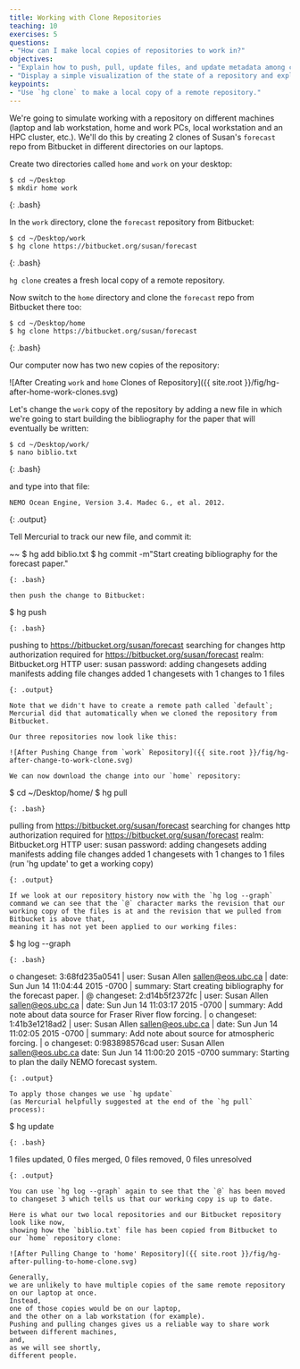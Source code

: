 ```yaml
---
title: Working with Clone Repositories
teaching: 10
exercises: 5
questions:
- "How can I make local copies of repositories to work in?"
objectives:
- "Explain how to push, pull, update files, and update metadata among clones of a repository."
- "Display a simple visualization of the state of a repository and explain how updating the repository affects its state."
keypoints:
- "Use `hg clone` to make a local copy of a remote repository."
---
```


We're going to simulate working with a repository on different machines
(laptop and lab workstation,
home and work PCs,
local workstation and an HPC cluster,
etc.).
We'll do this by creating 2 clones of Susan's `forecast` repo from Bitbucket in different directories on our laptops.

Create two directories called `home` and `work` on your desktop:

~~~
$ cd ~/Desktop
$ mkdir home work
~~~
{: .bash}

In the `work` directory,
clone the `forecast` repository from Bitbucket:

~~~
$ cd ~/Desktop/work
$ hg clone https://bitbucket.org/susan/forecast
~~~
{: .bash}

`hg clone` creates a fresh local copy of a remote repository.

Now switch to the `home` directory and clone the `forecast` repo from Bitbucket
there too:

~~~
$ cd ~/Desktop/home
$ hg clone https://bitbucket.org/susan/forecast
~~~
{: .bash}

Our computer now has two new copies of the repository:

![After Creating `work` and `home` Clones of Repository]({{ site.root }}/fig/hg-after-home-work-clones.svg)

Let's change the `work` copy of the repository by adding a new file in which we're going to start building the bibliography for the paper that will eventually be written:

~~~
$ cd ~/Desktop/work/
$ nano biblio.txt
~~~
{: .bash}

and type into that file:

~~~
NEMO Ocean Engine, Version 3.4. Madec G., et al. 2012.
~~~
{: .output}

Tell Mercurial to track our new file,
and commit it:

~~
$ hg add biblio.txt
$ hg commit -m"Start creating bibliography for the forecast paper."
~~~
{: .bash}

then push the change to Bitbucket:

~~~
$ hg push
~~~
{: .bash}

~~~
pushing to https://bitbucket.org/susan/forecast
searching for changes
http authorization required for https://bitbucket.org/susan/forecast
realm: Bitbucket.org HTTP
user: susan
password:
adding changesets
adding manifests
adding file changes
added 1 changesets with 1 changes to 1 files
~~~
{: .output}

Note that we didn't have to create a remote path called `default`;
Mercurial did that automatically when we cloned the repository from Bitbucket.

Our three repositories now look like this:

![After Pushing Change from `work` Repository]({{ site.root }}/fig/hg-after-change-to-work-clone.svg)

We can now download the change into our `home` repository:

~~~
$ cd ~/Desktop/home/
$ hg pull
~~~
{: .bash}

~~~
pulling from https://bitbucket.org/susan/forecast
searching for changes
http authorization required for https://bitbucket.org/susan/forecast
realm: Bitbucket.org HTTP
user: susan
password:
adding changesets
adding manifests
adding file changes
added 1 changesets with 1 changes to 1 files
(run 'hg update' to get a working copy)
~~~
{: .output}

If we look at our repository history now with the `hg log --graph` command we can see that the `@` character marks the revision that our working copy of the files is at and the revision that we pulled from Bitbucket is above that,
meaning it has not yet been applied to our working files:

~~~
$ hg log --graph
~~~
{: .bash}

~~~
o  changeset:   3:68fd235a0541
|  user:        Susan Allen <sallen@eos.ubc.ca>
|  date:        Sun Jun 14 11:04:44 2015 -0700
|  summary:     Start creating bibliography for the forecast paper.
|
@  changeset:   2:d14b5f2372fc
|  user:        Susan Allen <sallen@eos.ubc.ca>
|  date:        Sun Jun 14 11:03:17 2015 -0700
|  summary:     Add note about data source for Fraser River flow forcing.
|
o  changeset:   1:41b3e1218ad2
|  user:        Susan Allen <sallen@eos.ubc.ca>
|  date:        Sun Jun 14 11:02:05 2015 -0700
|  summary:     Add note about source for atmospheric forcing.
|
o  changeset:   0:983898576cad
   user:        Susan Allen <sallen@eos.ubc.ca>
   date:        Sun Jun 14 11:00:20 2015 -0700
   summary:     Starting to plan the daily NEMO forecast system.

~~~
{: .output}

To apply those changes we use `hg update`
(as Mercurial helpfully suggested at the end of the `hg pull` process):

~~~
$ hg update
~~~
{: .bash}

~~~
1 files updated, 0 files merged, 0 files removed, 0 files unresolved
~~~
{: .output}

You can use `hg log --graph` again to see that the `@` has been moved to changeset 3 which tells us that our working copy is up to date.

Here is what our two local repositories and our Bitbucket repository look like now,
showing how the `biblio.txt` file has been copied from Bitbucket to our `home` repository clone:

![After Pulling Change to 'home' Repository]({{ site.root }}/fig/hg-after-pulling-to-home-clone.svg)

Generally,
we are unlikely to have multiple copies of the same remote repository on our laptop at once.
Instead,
one of those copies would be on our laptop,
and the other on a lab workstation (for example).
Pushing and pulling changes gives us a reliable way to share work between different machines,
and,
as we will see shortly,
different people.
